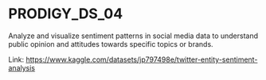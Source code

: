 # PRODIGY_DS_04

Analyze and visualize sentiment patterns in social media data to understand public opinion and attitudes towards specific topics or brands.

Link: https://www.kaggle.com/datasets/jp797498e/twitter-entity-sentiment-analysis
